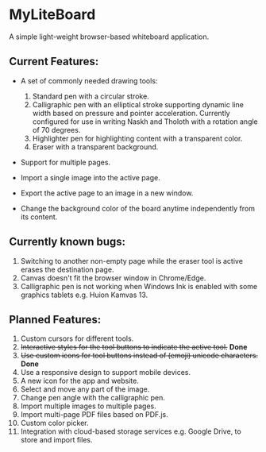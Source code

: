 # MyLiteBoard
A simple light-weight browser-based whiteboard application. 

## Current Features:
* A set of commonly needed drawing tools:
  1. Standard pen with a circular stroke.
  2. Calligraphic pen with an elliptical stroke supporting dynamic line width based on pressure and pointer acceleration. Currently configured for use in writing Naskh and Tholoth with a rotation angle of 70 degrees.
  3. Highlighter pen for highlighting content with a transparent color.
  4. Eraser with a transparent background.

* Support for multiple pages.
* Import a single image into the active page.
* Export the active page to an image in a new window.
* Change the background color of the board anytime independently from its content.

## Currently known bugs:
1. Switching to another non-empty page while the eraser tool is active erases the destination page.
2. Canvas doesn't fit the browser window in Chrome/Edge.
3. Calligraphic pen is not working when Windows Ink is enabled with some graphics tablets e.g. Huion Kamvas 13.

## Planned Features:
1. Custom cursors for different tools.
2. ~~Interactive styles for the tool buttons to indicate the active tool.~~ **Done**
3. ~~Use custom icons for tool buttons instead of (emoji) unicode characters.~~ **Done**
4. Use a responsive design to support mobile devices.
5. A new icon for the app and website.
6. Select and move any part of the image.
7. Change pen angle with the calligraphic pen.
8. Import multiple images to multiple pages.
9. Import multi-page PDF files based on PDF.js.
10. Custom color picker.
11. Integration with cloud-based storage services e.g. Google Drive, to store and import files.
